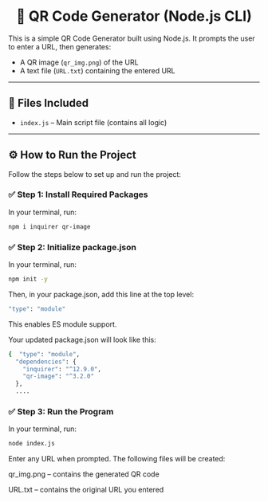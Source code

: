 <h1 align="center">🧾 QR Code Generator (Node.js CLI)</h1>

This is a simple QR Code Generator built using Node.js. It prompts the user to enter a URL, then generates:
- A QR image (`qr_img.png`) of the URL
- A text file (`URL.txt`) containing the entered URL

---

## 📁 Files Included

- `index.js` – Main script file (contains all logic)

---

## ⚙️ How to Run the Project

Follow the steps below to set up and run the project:

### ✅ Step 1: Install Required Packages

In your terminal, run:
```bash
npm i inquirer qr-image
```

### ✅ Step 2: Initialize package.json

In your terminal, run:
```bash
npm init -y
```

Then, in your package.json, add this line at the top level:
```bash
"type": "module"
```

This enables ES module support.

Your updated package.json will look like this:
```bash
{  "type": "module",
  "dependencies": {
    "inquirer": "^12.9.0",
    "qr-image": "^3.2.0"
  },
  ....
```

### ✅ Step 3: Run the Program

In your terminal, run:
```bash
node index.js
```

Enter any URL when prompted. The following files will be created:

qr_img.png – contains the generated QR code

URL.txt – contains the original URL you entered


